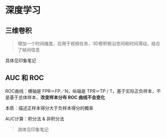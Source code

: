 # 深度学习

## 三维卷积

> 增加一个时间维度，应用于视频任务，3D卷积核沿空间和时间滑动，结合了帧间信息

具体见印象笔记

## AUC 和 ROC

ROC曲线：横轴是 FPR＝FP／N，纵轴是 TPR＝TP / T，基于实际正负样本，不是基于总体样本，**改变样本分布 ROC 曲线不会变化**

本质：描述正样本得分大于负样本得分的概率

AUC计算：积分法 & 非积分法

> 具体见印象笔记
